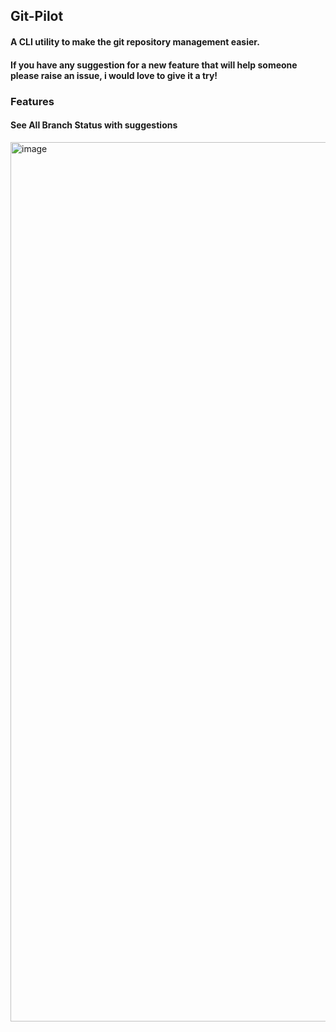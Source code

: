 ## Git-Pilot

#### A CLI utility to make the git repository management easier.

#### If you have any suggestion for a new feature that will help someone please raise an issue, i would love to give it a try!


### Features

#### See All Branch Status with suggestions
<img width="1407" alt="image" src="https://github.com/user-attachments/assets/2ab3cb96-1691-4e73-9a11-307b7462c2b7">
